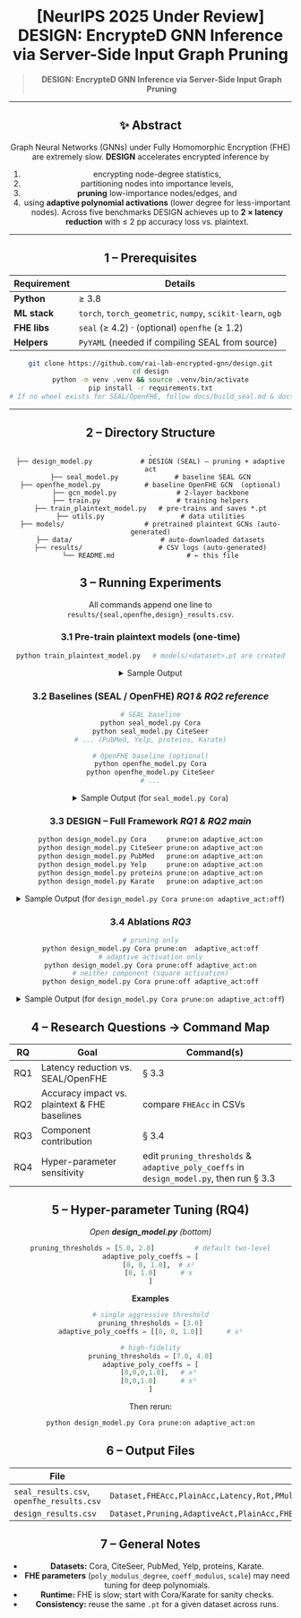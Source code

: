  <div align="center">

 <h1>[NeurIPS 2025 Under Review] DESIGN: Encrypte<strong>D</strong> GNN Inference via Server-Side Input Graph Pruning</h1>

 > **DESIGN: EncrypteD GNN Inference via Server-Side Input Graph Pruning** 


 ---

 ## ✨ Abstract
 Graph Neural Networks (GNNs) under Fully Homomorphic Encryption (FHE) are extremely slow. **DESIGN** accelerates encrypted inference by 
 1. encrypting node-degree statistics, 
 2. partitioning nodes into importance levels, 
 3. **pruning** low-importance nodes/edges, and 
 4. using **adaptive polynomial activations** (lower degree for less-important nodes). 
 Across five benchmarks DESIGN achieves up to **2 × latency reduction** with ≤ 2 pp accuracy loss vs. plaintext.

 ---

 ## 1 – Prerequisites

 | Requirement | Details |
 |-------------|---------|
 | **Python**  | ≥ 3.8 |
 | **ML stack**| `torch`, `torch_geometric`, `numpy`, `scikit-learn`, `ogb` |
 | **FHE libs**| `seal` (≥ 4.2) · (optional) `openfhe` (≥ 1.2) |
 | **Helpers** | `PyYAML` (needed if compiling SEAL from source) |

 ```bash
 git clone https://github.com/rai-lab-encrypted-gnn/design.git
 cd design
 python -m venv .venv && source .venv/bin/activate
 pip install -r requirements.txt
 # If no wheel exists for SEAL/OpenFHE, follow docs/build_seal.md & docs/build_openfhe.md
 ```

 ---

 ## 2 – Directory Structure
 ```
 .
 ├── design_model.py            # DESIGN (SEAL) – pruning + adaptive act
 ├── seal_model.py              # baseline SEAL GCN
 ├── openfhe_model.py           # baseline OpenFHE GCN  (optional)
 ├── gcn_model.py               # 2-layer backbone
 ├── train.py                   # training helpers
 ├── train_plaintext_model.py   # pre-trains and saves *.pt
 ├── utils.py                   # data utilities
 ├── models/                    # pretrained plaintext GCNs (auto-generated)
 ├── data/                      # auto-downloaded datasets
 ├── results/                   # CSV logs (auto-generated)
 └── README.md                  # ← this file
 ```

 ## 3 – Running Experiments
 All commands append one line to `results/{seal,openfhe,design}_results.csv`.

 ### 3.1  Pre-train plaintext models (one-time)
 ```bash
 python train_plaintext_model.py   # models/<dataset>.pt are created
 ```
<details>
<summary>Sample Output</summary>
 
[INFO] Loading dataset: Cora...
[INFO] Training GCN model on Cora...
Epoch 100 | Train Loss: 0.1234 | Val Acc: 0.8050 | Test Acc: 0.8120
[INFO] Plaintext training complete. Best validation accuracy: 0.8150
[INFO] Saving trained model to models/Cora.pt
...
[INFO] All models trained and saved in ./models/

</details>

 ### 3.2  Baselines (SEAL / OpenFHE)  *RQ1 & RQ2 reference*
 ```bash
 # SEAL baseline
 python seal_model.py Cora
 python seal_model.py CiteSeer
 # ... (PubMed, Yelp, proteins, Karate)

 # OpenFHE baseline (optional)
 python openfhe_model.py Cora
 python openfhe_model.py CiteSeer
 # ...
 ```
 <details> <summary>Sample Output (for <code>seal_model.py Cora</code>)</summary>
[INFO] Running SEAL Baseline for dataset: Cora
[INFO] Loading plaintext model from models/Cora.pt and data...
[INFO] Initializing FHE context (SEAL)...
[INFO] Encrypting graph data... done (2.1s)
[INFO] Performing FHE inference... done (45.8s)
[INFO] Decrypting results... done (0.5s)
[RESULT] Plaintext Acc: 0.8120 | FHE Acc: 0.8115 | Latency: 45.8s
[INFO] Appending results to results/seal_results.csv
</details>

 ### 3.3  DESIGN – Full Framework  *RQ1 & RQ2 main*
 ```bash
 python design_model.py Cora     prune:on adaptive_act:on
 python design_model.py CiteSeer prune:on adaptive_act:on
 python design_model.py PubMed   prune:on adaptive_act:on
 python design_model.py Yelp     prune:on adaptive_act:on
 python design_model.py proteins prune:on adaptive_act:on
 python design_model.py Karate   prune:on adaptive_act:on
 ```

<details> <summary>Sample Output (for <code>design_model.py Cora prune:on adaptive_act:off</code>)</summary>
[INFO] Running DESIGN for dataset: Cora with Pruning=ON, AdaptiveAct=OFF
[INFO] Loading plaintext model from models/Cora.pt and data...
[INFO] Initializing FHE context (SEAL)...
[INFO] Generating importance masks... done (5.5s)
[INFO] Pruning graph and performing FHE inference with square activation... done (31.2s)
[INFO] Decrypting results... done (0.4s)
[RESULT] Plaintext Acc: 0.8120 | FHE Acc: 0.8095 | Latency: 36.7s
[INFO] Appending results to results/design_results.csv
</details>

 ### 3.4  Ablations  *RQ3*
 ```bash
 # pruning only
 python design_model.py Cora prune:on  adaptive_act:off
 # adaptive activation only
 python design_model.py Cora prune:off adaptive_act:on
 # neither component (square activation)
 python design_model.py Cora prune:off adaptive_act:off
 ```

<details> <summary>Sample Output (for <code>design_model.py Cora prune:on adaptive_act:off</code>)</summary>
[INFO] Running DESIGN for dataset: Cora with Pruning=ON, AdaptiveAct=OFF
[INFO] Loading plaintext model from models/Cora.pt and data...
[INFO] Initializing FHE context (SEAL)...
[INFO] Generating importance masks... done (5.5s)
[INFO] Pruning graph and performing FHE inference with square activation... done (31.2s)
[INFO] Decrypting results... done (0.4s)
[RESULT] Plaintext Acc: 0.8120 | FHE Acc: 0.8095 | Latency: 36.7s
[INFO] Appending results to results/design_results.csv
</details>

 ## 4 – Research Questions → Command Map
 | RQ  | Goal                                              | Command(s)                      |
 |-----|---------------------------------------------------|---------------------------------|
 | RQ1 | Latency reduction vs. SEAL/OpenFHE                | § 3.3                           |
 | RQ2 | Accuracy impact vs. plaintext & FHE baselines     | compare `FHEAcc` in CSVs        |
 | RQ3 | Component contribution                            | § 3.4                           |
 | RQ4 | Hyper-parameter sensitivity                       | edit `pruning_thresholds` & `adaptive_poly_coeffs` in `design_model.py`, then run § 3.3 |

 ## 5 – Hyper-parameter Tuning (RQ4)
 *Open **design_model.py** (bottom)*
 ```python
 pruning_thresholds = [5.0, 2.0]          # default two-level
 adaptive_poly_coeffs = [
     [0, 0, 1.0],  # x²
     [0, 1.0]      # x
 ]
 ```
 **Examples**
 ```python
 # single aggressive threshold
 pruning_thresholds = [3.0]
 adaptive_poly_coeffs = [[0, 0, 1.0]]      # x²

 # high-fidelity
 pruning_thresholds = [7.0, 4.0]
 adaptive_poly_coeffs = [
     [0,0,0,1.0],   # x³
     [0,0,1.0]      # x²
 ]
 ```
 Then rerun:
 ```bash
 python design_model.py Cora prune:on adaptive_act:on
 ```

 ## 6 – Output Files
 | File                                  | Columns                                                        |
 |---------------------------------------|----------------------------------------------------------------|
 | `seal_results.csv`, `openfhe_results.csv` | `Dataset,FHEAcc,PlainAcc,Latency,Rot,PMult,CMult,Add`          |
 | `design_results.csv`                  | `Dataset,Pruning,AdaptiveAct,PlainAcc,FHEAcc,Latency,Rot,PMult,CMult,Add,PolyEval,MaskGen` |

 ## 7 – General Notes
 * **Datasets:** Cora, CiteSeer, PubMed, Yelp, proteins, Karate.
 * **FHE parameters** (`poly_modulus_degree`, `coeff_modulus`, `scale`) may need tuning for deep polynomials.
 * **Runtime:** FHE is slow; start with Cora/Karate for sanity checks.
 * **Consistency:** reuse the same `.pt` for a given dataset across runs.
